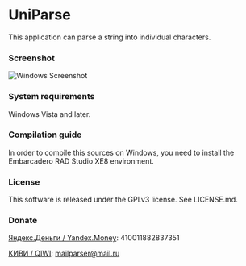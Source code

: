 ﻿# UniParse

This application can parse a string into individual characters.

### Screenshot

![Windows Screenshot](http://habrastorage.org/files/211/65b/44c/21165b44cf994474b6db3059cc6d9694.png)

### System requirements

Windows Vista and later.

### Compilation guide

In order to compile this sources on Windows, you need to install the Embarcadero RAD Studio XE8 environment.

### License

This software is released under the GPLv3 license. See LICENSE.md.

### Donate

[Яндекс.Деньги / Yandex.Money](https://money.yandex.ru/direct-payment.xml?_openstat=template%3Bmenu%3Bp2p): 410011882837351

[КИВИ / QIWI](https://qiwi.ru/transfer/email.action): mailparser@mail.ru
